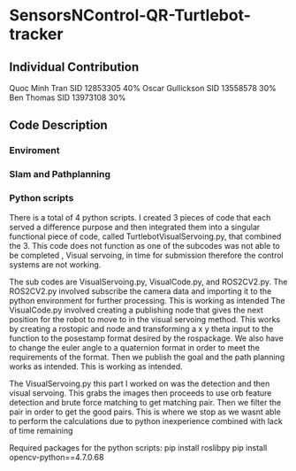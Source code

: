 # SensorsNControl-QR-Turtlebot-tracker

## Individual Contribution
Quoc Minh Tran SID 12853305 40%
Oscar Gullickson SID 13558578  30%
Ben Thomas SID 13973108 30%


## Code Description
### Enviroment


### Slam and Pathplanning

### Python scripts
There is a total of 4 python scripts. 
I created 3 pieces of code that each served a difference purpose and then integrated them into a singular functional piece of code, called TurtlebotVisualServoing.py, that combined the 3.  This code does not function as one of the subcodes was not able to be completed , Visual servoing, in time for submission therefore the control systems are not working.

The sub codes are VisualServoing.py, VisualCode.py, and ROS2CV2.py. 
The ROS2CV2.py  involved subscribe the camera data and importing it to the python environment for further processing. This is working as intended
The VisualCode.py involved creating a publishing node that gives the next position for the robot to move to in the visual servoing method. This works by creating a rostopic and node and transforming a x y theta input to the function to the posestamp format desired by the rospackage. We also have to change the euler angle to a quaternion format in order to meet the requirements of the format. Then we publish the goal and the path planning works as intended. This is working as intended.

The VisualServoing.py this part I worked on was the detection and then visual servoing. This grabs the images then proceeds to use orb feature detection and brute force matching to get matching pair. Then we filter the pair in order to get the good pairs. This is where we stop as we wasnt able to perform the calculations due to python inexperience combined with lack of time remaining 

Required packages for the python scripts:
    pip install roslibpy
    pip install opencv-python==4.7.0.68
